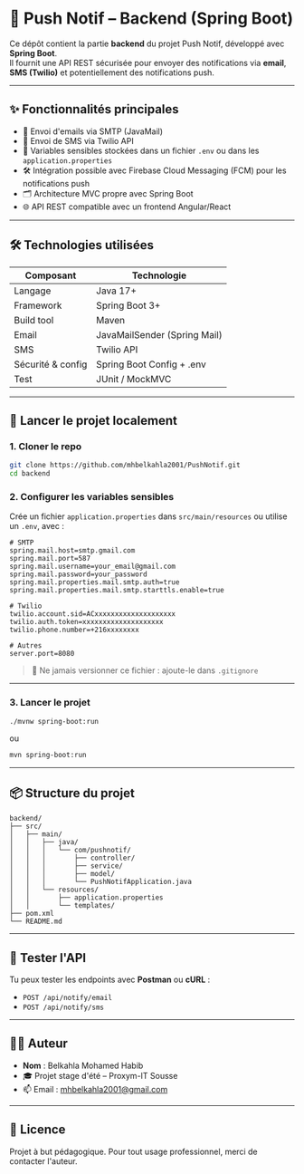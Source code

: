# 🔔 Push Notif – Backend (Spring Boot)

Ce dépôt contient la partie **backend** du projet Push Notif, développé avec **Spring Boot**.  
Il fournit une API REST sécurisée pour envoyer des notifications via **email**, **SMS (Twilio)** et potentiellement des notifications push.

---

## ✨ Fonctionnalités principales

- 📧 Envoi d'emails via SMTP (JavaMail)
- 📱 Envoi de SMS via Twilio API
- 🔐 Variables sensibles stockées dans un fichier `.env` ou dans les `application.properties`
- 🛠️ Intégration possible avec Firebase Cloud Messaging (FCM) pour les notifications push
- 🗂️ Architecture MVC propre avec Spring Boot
- 🌐 API REST compatible avec un frontend Angular/React

---

## 🛠️ Technologies utilisées

| Composant            | Technologie                  |
|----------------------|------------------------------|
| Langage              | Java 17+                     |
| Framework            | Spring Boot 3+               |
| Build tool           | Maven                        |
| Email                | JavaMailSender (Spring Mail) |
| SMS                  | Twilio API                   |
| Sécurité & config    | Spring Boot Config + .env    |
| Test                 | JUnit / MockMVC              |

---

## 🚀 Lancer le projet localement

### 1. Cloner le repo

```bash
git clone https://github.com/mhbelkahla2001/PushNotif.git
cd backend
```

### 2. Configurer les variables sensibles

Crée un fichier `application.properties` dans `src/main/resources` ou utilise un `.env`, avec :

```properties
# SMTP
spring.mail.host=smtp.gmail.com
spring.mail.port=587
spring.mail.username=your_email@gmail.com
spring.mail.password=your_password
spring.mail.properties.mail.smtp.auth=true
spring.mail.properties.mail.smtp.starttls.enable=true

# Twilio
twilio.account.sid=ACxxxxxxxxxxxxxxxxxxxx
twilio.auth.token=xxxxxxxxxxxxxxxxxxxx
twilio.phone.number=+216xxxxxxxx

# Autres
server.port=8080
```

> 🔐 Ne jamais versionner ce fichier : ajoute-le dans `.gitignore`

---

### 3. Lancer le projet

```bash
./mvnw spring-boot:run
```
ou
```bash
mvn spring-boot:run
```

---

## 📦 Structure du projet

```
backend/
├── src/
│   ├── main/
│   │   ├── java/
│   │   │   └── com/pushnotif/
│   │   │       ├── controller/
│   │   │       ├── service/
│   │   │       ├── model/
│   │   │       └── PushNotifApplication.java
│   │   └── resources/
│   │       ├── application.properties
│   │       └── templates/
├── pom.xml
└── README.md
```

---

## 🧪 Tester l'API

Tu peux tester les endpoints avec **Postman** ou **cURL** :

- `POST /api/notify/email`
- `POST /api/notify/sms`

---

## 👨‍💻 Auteur

- **Nom** : Belkahla Mohamed Habib  
- 🎓 Projet stage d'été – Proxym-IT Sousse 
- 📫 Email : mhbelkahla2001@gmail.com

---

## 📜 Licence

Projet à but pédagogique. Pour tout usage professionnel, merci de contacter l'auteur.
